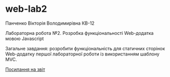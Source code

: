 # web-lab2
Панченко Вікторія Володимирівна КВ-12

Лабораторна робота №2. Розробка функціональності Web-додатка мовою Javascript

Загальне завдання: розробити функціональність для статичних сторінок Web-додатку першої лабораторної роботи із використанням шаблону MVC.

[Посилання на звіт](https://docs.google.com/document/d/1E-f-pSl93G6LfxhC6m2NnuXoACW_dx2wG3YtZB3DpAs/edit?usp=drive_link)
